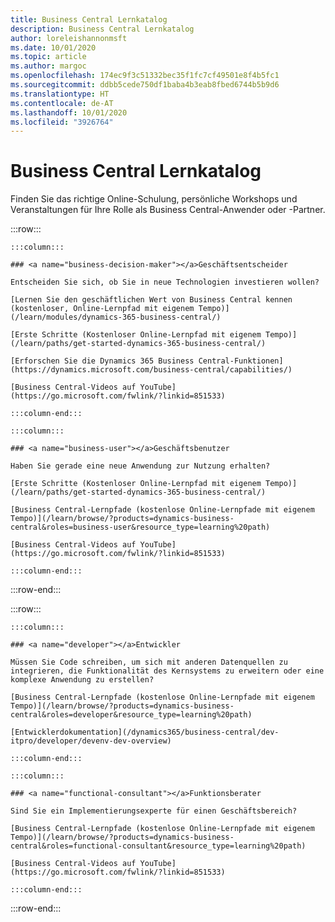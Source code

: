 ```yaml
---
title: Business Central Lernkatalog
description: Business Central Lernkatalog
author: loreleishannonmsft
ms.date: 10/01/2020
ms.topic: article
ms.author: margoc
ms.openlocfilehash: 174ec9f3c51332bec35f1fc7cf49501e8f4b5fc1
ms.sourcegitcommit: ddbb5cede750df1baba4b3eab8fbed6744b5b9d6
ms.translationtype: HT
ms.contentlocale: de-AT
ms.lasthandoff: 10/01/2020
ms.locfileid: "3926764"
---
```

# <a name="business-central-learning-catalog"></a>Business Central Lernkatalog

Finden Sie das richtige Online-Schulung, persönliche Workshops und Veranstaltungen für Ihre Rolle als Business Central-Anwender oder -Partner.

:::row:::

    :::column:::

    ### <a name="business-decision-maker"></a>Geschäftsentscheider

    Entscheiden Sie sich, ob Sie in neue Technologien investieren wollen? 

    [Lernen Sie den geschäftlichen Wert von Business Central kennen (kostenloser, Online-Lernpfad mit eigenem Tempo)](/learn/modules/dynamics-365-business-central/)

    [Erste Schritte (Kostenloser Online-Lernpfad mit eigenem Tempo)](/learn/paths/get-started-dynamics-365-business-central/)

    [Erforschen Sie die Dynamics 365 Business Central-Funktionen](https://dynamics.microsoft.com/business-central/capabilities/)

    [Business Central-Videos auf YouTube](https://go.microsoft.com/fwlink/?linkid=851533)

    :::column-end:::

    :::column:::

    ### <a name="business-user"></a>Geschäftsbenutzer

    Haben Sie gerade eine neue Anwendung zur Nutzung erhalten? 

    [Erste Schritte (Kostenloser Online-Lernpfad mit eigenem Tempo)](/learn/paths/get-started-dynamics-365-business-central/)

    [Business Central-Lernpfade (kostenlose Online-Lernpfade mit eigenem Tempo)](/learn/browse/?products=dynamics-business-central&roles=business-user&resource_type=learning%20path)

    [Business Central-Videos auf YouTube](https://go.microsoft.com/fwlink/?linkid=851533)

    :::column-end:::

:::row-end:::

:::row:::

    :::column:::

    ### <a name="developer"></a>Entwickler

    Müssen Sie Code schreiben, um sich mit anderen Datenquellen zu integrieren, die Funktionalität des Kernsystems zu erweitern oder eine komplexe Anwendung zu erstellen?

    [Business Central-Lernpfade (kostenlose Online-Lernpfade mit eigenem Tempo)](/learn/browse/?products=dynamics-business-central&roles=developer&resource_type=learning%20path)

    [Entwicklerdokumentation](/dynamics365/business-central/dev-itpro/developer/devenv-dev-overview)

    :::column-end:::

    :::column:::

    ### <a name="functional-consultant"></a>Funktionsberater
    
    Sind Sie ein Implementierungsexperte für einen Geschäftsbereich? 

    [Business Central-Lernpfade (kostenlose Online-Lernpfade mit eigenem Tempo)](/learn/browse/?products=dynamics-business-central&roles=functional-consultant&resource_type=learning%20path)

    [Business Central-Videos auf YouTube](https://go.microsoft.com/fwlink/?linkid=851533)

    :::column-end:::

:::row-end:::

